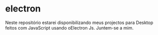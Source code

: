 # electron
Neste repositório estarei disponibilizando meus projectos para Desktop feitos com JavaScript usando oElectron Js. Juntem-se a mim.
